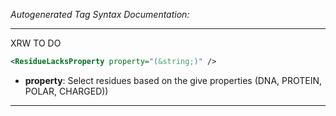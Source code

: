 <!-- THIS IS AN AUTOGENERATED FILE: Don't edit it directly, instead change the schema definition in the code itself. -->

_Autogenerated Tag Syntax Documentation:_

---
XRW TO DO

```xml
<ResidueLacksProperty property="(&string;)" />
```

-   **property**: Select residues based on the give properties (DNA, PROTEIN, POLAR, CHARGED))

---
